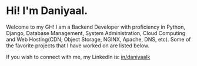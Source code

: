 <h1>Hi! I'm Daniyaal.</h1>
Welcome to my GH! I am a Backend Developer with proficiency in Python, Django, Database Management, System Administration, Cloud Computing and Web Hosting(CDN, Object Storage, NGINX, Apache, DNS, etc). Some of the favorite projects that I have worked on are listed below.

If you wish to connect with me, my LinkedIn is: [in/daniyaalk](https://www.linkedin.com/in/daniyaalk/)
